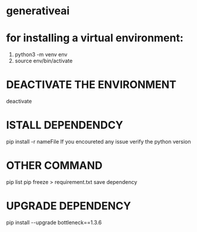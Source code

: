 # generativeai
# for installing a virtual environment:
1.  python3 -m venv env
2.  source env/bin/activate

# DEACTIVATE THE ENVIRONMENT
deactivate

# ISTALL DEPENDENDCY
pip install -r nameFile
If you encoureted any issue verify the python version

# OTHER COMMAND
pip list
pip freeze > requirement.txt save dependency


# UPGRADE DEPENDENCY
pip install --upgrade bottleneck==1.3.6

